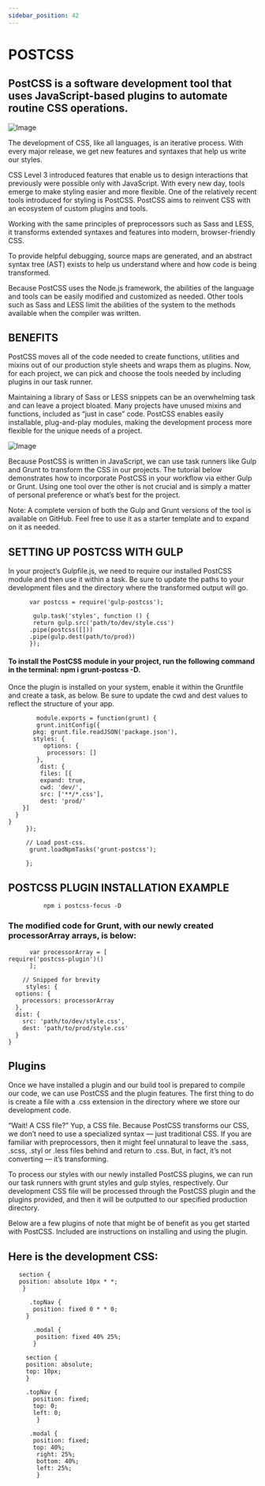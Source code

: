 ```yaml
---
sidebar_position: 42
---
```


# POSTCSS

## PostCSS is a software development tool that uses JavaScript-based plugins to automate routine CSS operations.


![Image](https://artezio.com/wp-content/uploads/2016/08/postcss-logo.png)

The development of CSS, like all languages, is an iterative process. With every major release, we get new features and syntaxes that help us write our styles. 

CSS Level 3 introduced features that enable us to design interactions that previously were possible only with JavaScript. With every new day, tools emerge to make
styling easier and more flexible. One of the relatively recent tools introduced for styling is PostCSS. PostCSS aims to reinvent CSS with an ecosystem of custom
plugins and tools.

Working with the same principles of preprocessors such as Sass and LESS, it transforms extended syntaxes and features into modern, browser-friendly CSS.

To provide helpful debugging, source maps are generated, and an abstract syntax tree (AST) exists to help us understand where and how code is being transformed.
 
Because PostCSS uses the Node.js framework, the abilities of the language and tools can be easily modified and customized as needed. Other tools such as Sass and 
LESS limit the abilities of the system to the methods available when the compiler was written.

## BENEFITS

PostCSS moves all of the code needed to create functions, utilities and mixins out of our production style sheets and wraps them as plugins. Now, for each project,
we can pick and choose the tools needed by including plugins in our task runner.

Maintaining a library of Sass or LESS snippets can be an overwhelming task and can leave a project bloated. Many projects have unused mixins and functions, included as 
“just in case” code. PostCSS enables easily installable, plug-and-play modules, making the development process more flexible for the unique needs of a project.


![Image](https://pragmaticstudio.com/images/tutorials/adding-tailwind-css-to-phoenix/pipeline.png)

Because PostCSS is written in JavaScript, we can use task runners like Gulp and Grunt to transform the CSS in our projects. The tutorial below demonstrates how to
incorporate PostCSS in your workflow via either Gulp or Grunt. Using one tool over the other is not crucial and is simply a matter of personal preference or what’s 
best for the project.

Note: A complete version of both the Gulp and Grunt versions of the tool is available on GitHub. Feel free to use it as a starter template and to expand on it as needed.

## SETTING UP POSTCSS WITH GULP 

In your project’s Gulpfile.js, we need to require our installed PostCSS module and then use it within a task. Be sure to update the paths to your development files and 
the directory where the transformed output will go.

          var postcss = require('gulp-postcss');

           gulp.task('styles', function () {
           return gulp.src('path/to/dev/style.css')
          .pipe(postcss([]))
          .pipe(gulp.dest(path/to/prod))
          });
          
#### To install the PostCSS module in your project, run the following command in the terminal: npm i grunt-postcss -D.

Once the plugin is installed on your system, enable it within the Gruntfile and create a task, as below. 
Be sure to update the cwd and dest values to reflect the structure of your app.

            module.exports = function(grunt) {
            grunt.initConfig({
           pkg: grunt.file.readJSON('package.json'),
           styles: {
              options: {
               processors: []
            },
             dist: {
             files: [{
             expand: true,
             cwd: 'dev/',
             src: ['**/*.css'],
             dest: 'prod/'
        }]
      }
    }
         });

         // Load post-css.
          grunt.loadNpmTasks('grunt-postcss');

         };
         
   ## POSTCSS PLUGIN INSTALLATION EXAMPLE
   
              npm i postcss-focus -D
              
   ### The modified code for Grunt, with our newly created processorArray arrays, is below:
   
          var processorArray = [
    require('postcss-plugin')()
          ];

        // Snipped for brevity
         styles: {
      options: {
        processors: processorArray
      },
      dist: {
        src: 'path/to/dev/style.css',
        dest: 'path/to/prod/style.css'
      }
    }
    
## Plugins

Once we have installed a plugin and our build tool is prepared to compile our code, we can use PostCSS and the plugin features. 
The first thing to do is create a file with a .css extension in the directory where we store our development code.

“Wait! A CSS file?” Yup, a CSS file. Because PostCSS transforms our CSS, we don’t need to use a specialized syntax — just traditional CSS. 
If you are familiar with preprocessors, then it might feel unnatural to leave the .sass, .scss, .styl or .less files behind and return to .css. 
But, in fact, it’s not converting — it’s transforming.

To process our styles with our newly installed PostCSS plugins, we can run our task runners with grunt styles and gulp styles, respectively.
Our development CSS file will be processed through the PostCSS plugin and the plugins provided, and then it will be outputted to our specified production directory.

Below are a few plugins of note that might be of benefit as you get started with PostCSS. Included are instructions on installing and using the plugin.

## Here is the development CSS: 

       section {
       position: absolute 10px * *;
        }

          .topNav {
           position: fixed 0 * * 0;
         }

           .modal {
            position: fixed 40% 25%;
           }

         section {
         position: absolute;
         top: 10px;
         }

         .topNav {
           position: fixed;
           top: 0;
           left: 0;
            }

          .modal {
           position: fixed;
           top: 40%;
            right: 25%;
            bottom: 40%;
            left: 25%;
            }
       
